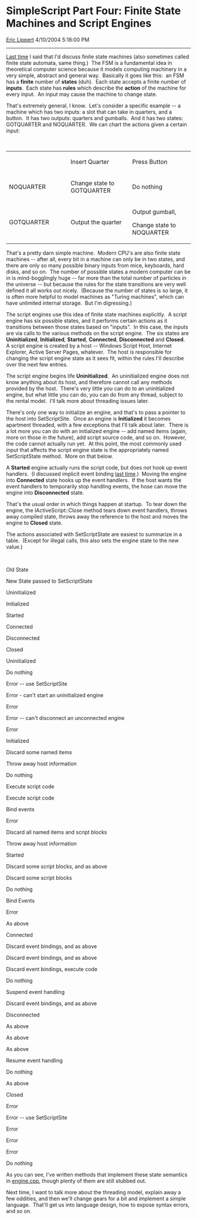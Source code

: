 # SimpleScript Part Four: Finite State Machines and Script Engines

[Eric Lippert](https://social.msdn.microsoft.com/profile/Eric%20Lippert) 4/10/2004 5:18:00 PM

-----

[Last time](/ericlippert/archive/2004/04/05/108086.aspx "http://blogs.msdn.com/ericlippert/archive/2004/04/05/108086.aspx") I said that I'd discuss finite state machines (also sometimes called finite state automata, same thing.)  The FSM is a fundamental idea in theoretical computer science because it models computing machinery in a very simple, abstract and general way.  Basically it goes like this:  an FSM has a **finite** number of **states** (duh).  Each state accepts a finite number of **inputs**.  Each state has **rules** which describe the **action** of the machine for every input.  An input may cause the machine to change state. 

That's extremely general, I know.  Let's consider a specific example -- a machine which has two inputs: a slot that can take in quarters, and a button.  It has two outputs: quarters and gumballs.  And it has two states: GOTQUARTER and NOQUARTER.  We can chart the actions given a certain input: 

  

 

<table>
<colgroup>
<col style="width: 33%" />
<col style="width: 33%" />
<col style="width: 33%" />
</colgroup>
<tbody>
<tr class="odd">
<td><p><span></span></p></td>
<td><p><span>Insert Quarter</span></p></td>
<td><p><span>Press Button</span></p></td>
</tr>
<tr class="even">
<td><p><span>NOQUARTER</span></p></td>
<td><p><span>Change state to GOTQUARTER</span></p></td>
<td><p><span>Do nothing</span></p></td>
</tr>
<tr class="odd">
<td><p><span>GOTQUARTER </span></p>
<p></p>
<p></p></td>
<td><p><span>Output the quarter </span></p>
<p></p>
<p></p></td>
<td><p><span>Output gumball, </span></p>
<p></p>
<p></p>
<p><span>Change state to NOQUARTER</span></p></td>
</tr>
</tbody>
</table>

That's a pretty darn simple machine.  Modern CPU's are also finite state machines -- after all, every bit in a machine can only be in two states, and there are only so many possible binary inputs from mice, keyboards, hard disks, and so on.  The number of possible states a modern computer can be in is mind-bogglingly huge -- far more than the total number of particles in the universe -- but because the rules for the state transitions are very well defined it all works out nicely.  (Because the number of states is so large, it is often more helpful to model machines as "Turing machines", which can have unlimited internal storage.  But I'm digressing.) 

The script engines use this idea of finite state machines explicitly.  A script engine has six possible states, and it performs certain actions as it transitions between those states based on "inputs".  In this case, the inputs are via calls to the various methods on the script engine.  The six states are **Uninitialized**, **Initialized**, **Started**, **Connected**, **Disconnected** and **Closed**.  A script engine is created by a host -- Windows Script Host, Internet Explorer, Active Server Pages, whatever.  The host is responsible for changing the script engine state as it sees fit, within the rules I'll describe over the next few entries. 

The script engine begins life **Uninitialized**.  An uninitialized engine does not know anything about its host, and therefore cannot call any methods provided by the host.  There's very little you can do to an uninitialized engine, but what little you can do, you can do from any thread, subject to the rental model.  I'll talk more about threading issues later. 

There's only one way to initialize an engine, and that's to pass a pointer to the host into SetScriptSite.  Once an engine is **Initialized** it becomes apartment threaded, with a few exceptions that I'll talk about later.  There is a lot more you can do with an initialized engine -- add named items (again, more on those in the future), add script source code, and so on.  However, the code cannot actually run yet.  At this point, the most commonly used input that affects the script engine state is the appropriately named SetScriptState method.  More on that below. 

A **Started** engine actually runs the script code, but does not hook up event handlers.  (I discussed implicit event binding [last time](/ericlippert/archive/2004/04/05/108086.aspx "http://blogs.msdn.com/ericlippert/archive/2004/04/05/108086.aspx").)  Moving the engine into **Connected** state hooks up the event handlers.  If the host wants the event handlers to temporarily stop handling events, the hose can move the engine into **Disconnected** state. 

That's the usual order in which things happen at startup.  To tear down the engine, the IActiveScript::Close method tears down event handlers, throws away compiled state, throws away the reference to the host and moves the engine to **Closed** state.  

The actions associated with SetScriptState are easiest to summarize in a table.  (Except for illegal calls, this also sets the engine state to the new value.) 

  

Old State

New State passed to SetScriptState

Uninitialized

Initialized

Started

Connected

Disconnected

Closed

Uninitialized

Do nothing

Error -- use SetScriptSite

Error - can't start an uninitialized engine

Error 

Error -- can't disconnect an unconnected engine

Error 

Initialized

Discard some named items 

Throw away host information

Do nothing 

Execute script code 

Execute script code 

Bind events

Error

Discard all named items and script blocks 

Throw away host information

Started

Discard some script blocks, and as above

Discard some script blocks

Do nothing 

Bind Events 

Error 

As above 

Connected

Discard event bindings, and as above

Discard event bindings, and as above

Discard event bindings, execute code

Do nothing

Suspend event handling

Discard event bindings, and as above

Disconnected

As above

As above

As above

Resume event handling

Do nothing

As above

Closed

Error

Error -- use SetScriptSite

Error

Error

Error

Do nothing

As you can see, I've written methods that implement these state semantics in [engine.cpp](/ericlippert/articles/108025.aspx "http://blogs.msdn.com/ericlippert/articles/108025.aspx"), though plenty of them are still stubbed out. 

Next time, I want to talk more about the threading model, explain away a few oddities, and then we'll change gears for a bit and implement a simple language.  That'll get us into language design, how to expose syntax errors, and so on.

